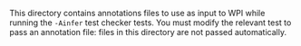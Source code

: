 This directory contains annotations files to use as input to WPI while running
the `-Ainfer` test checker tests. You must modify the relevant test to pass an
annotation file: files in this directory are not passed automatically.
